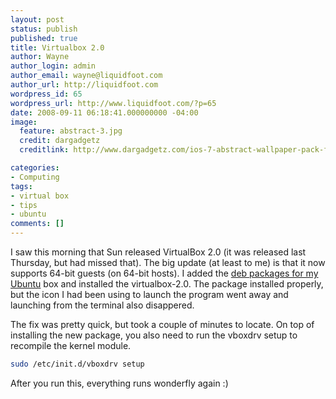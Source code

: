 ```yaml
---
layout: post
status: publish
published: true
title: Virtualbox 2.0
author: Wayne
author_login: admin
author_email: wayne@liquidfoot.com
author_url: http://liquidfoot.com
wordpress_id: 65
wordpress_url: http://www.liquidfoot.com/?p=65
date: 2008-09-11 06:18:41.000000000 -04:00
image:
  feature: abstract-3.jpg
  credit: dargadgetz
  creditlink: http://www.dargadgetz.com/ios-7-abstract-wallpaper-pack-for-iphone-5-and-ipod-touch-retina/

categories:
- Computing
tags:
- virtual box
- tips
- ubuntu
comments: []
---
```

I saw this morning that Sun released VirtualBox 2.0 (it was released last Thursday, but had missed that). The big update (at least to me) is that it now supports 64-bit guests (on 64-bit hosts). I added the <a href="http://www.virtualbox.org/wiki/Linux_Downloads">deb packages for my Ubuntu</a> box and installed the virtualbox-2.0. The package installed properly, but the icon I had been using to launch the program went away and launching from the terminal also disappered.

The fix was pretty quick, but took a couple of minutes to locate. On top of installing the new package, you also need to run the vboxdrv setup to recompile the kernel module.

~~~bash
sudo /etc/init.d/vboxdrv setup
~~~

After you run this, everything runs wonderfly again :)

